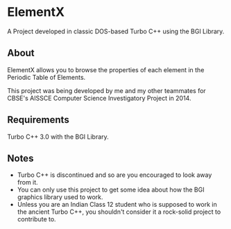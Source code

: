 # ElementX
A Project developed in classic DOS-based Turbo C++ using the BGI Library.

## About

ElementX allows you to browse the properties of each element in the Periodic Table of Elements.

This project was being developed by me and my other teammates for CBSE's AISSCE Computer Science Investigatory Project in 2014.

## Requirements

Turbo C++ 3.0 with the BGI Library. 

## Notes

  - Turbo C++ is discontinued and so are you encouraged to look away from it. 
  - You can only use this project to get some idea about how the BGI graphics library used to work. 
  - Unless you are an Indian Class 12 student who is supposed to work in the ancient Turbo C++, you shouldn't consider it a rock-solid project to contribute to. 
